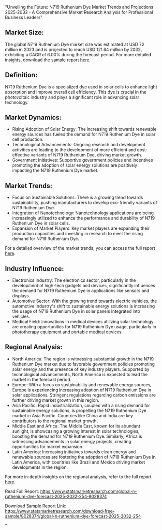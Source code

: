 "Unveiling the Future: N719 Ruthenium Dye Market Trends and Projections 2025-2032 - A Comprehensive Market Research Analysis for Professional Business Leaders"
<h2>Market Size:</h2>
<p>The global N719 Ruthenium Dye market size was estimated at USD 72 million in 2023 and is projected to reach USD 121.64 million by 2032, exhibiting a CAGR of 6.00% during the forecast period. For more detailed insights, download the sample report <a href='https://www.statsmarketresearch.com/download-free-sample/8028374/global-n-ruthenium-dye-forecast-2025-2032-254'>here</a>.</p>

<h2>Definition:</h2>
<p>N719 Ruthenium Dye is a specialized dye used in solar cells to enhance light absorption and improve overall cell efficiency. This dye is crucial in the photovoltaic industry and plays a significant role in advancing solar technology.</p>

<h2>Market Dynamics:</h2>
<ul>
<li>Rising Adoption of Solar Energy: The increasing shift towards renewable energy sources has fueled the demand for N719 Ruthenium Dye in solar cell production.</li>
<li>Technological Advancements: Ongoing research and development activities are leading to the development of more efficient and cost-effective variants of N719 Ruthenium Dye, driving market growth.</li>
<li>Government Initiatives: Supportive government policies and incentives promoting the adoption of solar energy solutions are positively impacting the N719 Ruthenium Dye market.</li>
</ul>

<h2>Market Trends:</h2>
<ul>
<li>Focus on Sustainable Solutions: There is a growing trend towards sustainability, pushing manufacturers to develop eco-friendly variants of N719 Ruthenium Dye.</li>
<li>Integration of Nanotechnology: Nanotechnology applications are being increasingly utilized to enhance the performance and durability of N719 Ruthenium Dye in solar cells.</li>
<li>Expansion of Market Players: Key market players are expanding their production capacities and investing in research to meet the rising demand for N719 Ruthenium Dye.</li>
</ul>
<p>For a detailed overview of the market trends, you can access the full report <a href='https://www.statsmarketresearch.com/global-n-ruthenium-dye-forecast-2025-2032-254-8028374'>here</a>.</p>

<h2>Industry Influence:</h2>
<ul>
<li>Electronics Industry: The electronics sector, particularly in the development of high-tech gadgets and devices, significantly influences the demand for N719 Ruthenium Dye in applications like sensors and displays.</li>
<li>Automotive Sector: With the growing trend towards electric vehicles, the automotive industry's shift to sustainable energy solutions is increasing the usage of N719 Ruthenium Dye in solar panels integrated into vehicles.</li>
<li>Medical Field: Innovations in medical devices utilizing solar technology are creating opportunities for N719 Ruthenium Dye usage, particularly in phototherapy equipment and portable medical devices.</li>
</ul>

<h2>Regional Analysis:</h2>
<ul>
<li>North America: The region is witnessing substantial growth in the N719 Ruthenium Dye market due to favorable government policies promoting solar energy and the presence of key industry players. Supported by technological advancements, North America is expected to lead the market in the forecast period.</li>
<li>Europe: With a focus on sustainability and renewable energy sources, Europe is experiencing increasing adoption of N719 Ruthenium Dye in solar applications. Stringent regulations regarding carbon emissions are further driving market growth in this region.</li>
<li>Asia Pacific: Rapid industrialization, coupled with a rising demand for sustainable energy solutions, is propelling the N719 Ruthenium Dye market in Asia Pacific. Countries like China and India are key contributors to the regional market growth.</li>
<li>Middle East and Africa: The Middle East, known for its abundant sunlight, is showcasing a growing interest in solar technologies, boosting the demand for N719 Ruthenium Dye. Similarly, Africa is witnessing advancements in solar energy projects, creating opportunities for market expansion.</li>
<li>Latin America: Increasing initiatives towards clean energy and renewable sources are fostering the adoption of N719 Ruthenium Dye in Latin America, with countries like Brazil and Mexico driving market developments in the region.</li>
</ul>
<p>For more in-depth insights on the regional analysis, refer to the full report <a href='https://www.statsmarketresearch.com/global-n-ruthenium-dye-forecast-2025-2032-254-8028374'>here</a>.</p>

<p>Read Full Report: <a href='https://www.statsmarketresearch.com/global-n-ruthenium-dye-forecast-2025-2032-254-8028374'>https://www.statsmarketresearch.com/global-n-ruthenium-dye-forecast-2025-2032-254-8028374</a></p>
<p>Download Sample Report Link: <a href='https://www.statsmarketresearch.com/download-free-sample/8028374/global-n-ruthenium-dye-forecast-2025-2032-254'>https://www.statsmarketresearch.com/download-free-sample/8028374/global-n-ruthenium-dye-forecast-2025-2032-254</a></p>"
